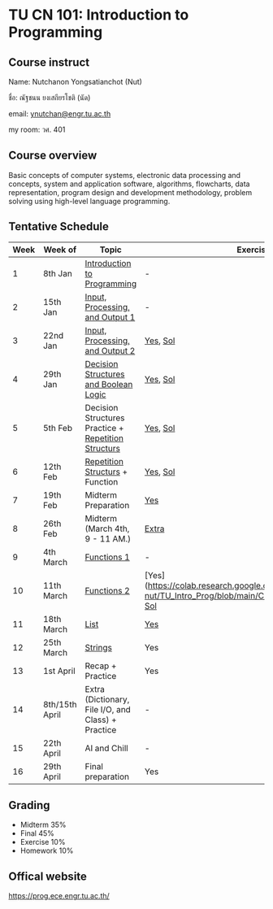 # TU CN 101: Introduction to Programming 

## Course instruct

Name: Nutchanon Yongsatianchot (Nut)

ชื่อ: ณัฐชนน ยงเสถียรโชติ (นัด)

email: ynutchan@engr.tu.ac.th

my room: วศ. 401

## Course overview 
Basic concepts of computer systems, electronic data processing and concepts, system and application software, algorithms, flowcharts, data representation, program design and development methodology, problem solving using high-level language programming. 

## Tentative Schedule
| Week | Week of  |   Topic   | Exercise | Homework |
| ---- | -------- | --------- | -------- | -------- |
|  1   | 8th Jan   | [Introduction to Programming](https://docs.google.com/presentation/d/1XvCoo9jS1WmAQPzL7H-9T-ZJxJoy30GwlczNOu6JbOU/edit?usp=sharing)     | - | - |
|  2   | 15th Jan  | [Input, Processing, and Output 1](https://colab.research.google.com/github/yongsa-nut/TU_Intro_Prog/blob/main/Chapter_2_Input_Processing_and_Output.ipynb) | - | - | 
|  3   | 22nd Jan  | [Input, Processing, and Output 2](https://colab.research.google.com/github/yongsa-nut/TU_Intro_Prog/blob/main/Chapter_2_Input_Processing_and_Output.ipynb) | [Yes](https://colab.research.google.com/github/yongsa-nut/TU_Intro_Prog/blob/main/Chapter_2_Exercise.ipynb), [Sol](https://github.com/yongsa-nut/TU_Intro_Prog/blob/main/Chapter_2_Exercise_Solution.ipynb) | - |
|  4   | 29th Jan  | [Decision Structures and Boolean Logic](https://colab.research.google.com/github/yongsa-nut/TU_Intro_Prog/blob/main/Chapter_3_Decision_Structures_and_Boolean_Logic.ipynb) | [Yes](https://colab.research.google.com/github/yongsa-nut/TU_Intro_Prog/blob/main/Chapter_3_Exercise.ipynb), [Sol](https://colab.research.google.com/github/yongsa-nut/TU_Intro_Prog/blob/main/Chapter_3_Exercise_sol.ipynb) | [Yes](https://colab.research.google.com/github/yongsa-nut/TU_Intro_Prog/blob/main/Chapter_3_Homework.ipynb) |
|  5   | 5th Feb   | Decision Structures Practice + [Repetition Structurs](https://colab.research.google.com/github/yongsa-nut/TU_Intro_Prog/blob/main/Chapter_4_Repitition_Structures.ipynb)            | [Yes](https://colab.research.google.com/github/yongsa-nut/TU_Intro_Prog/blob/main/Chapter_3_Practice.ipynb), [Sol](https://colab.research.google.com/github/yongsa-nut/TU_Intro_Prog/blob/main/Chapter_3_Practice_Sol.ipynb) | - |
|  6   | 12th Feb  | [Repetition Structurs](https://colab.research.google.com/github/yongsa-nut/TU_Intro_Prog/blob/main/Chapter_4_Repitition_Structures.ipynb) + Function | [Yes](https://colab.research.google.com/github/yongsa-nut/TU_Intro_Prog/blob/main/Chapter_4_Exercise.ipynb), [Sol](https://colab.research.google.com/github/yongsa-nut/TU_Intro_Prog/blob/main/Chapter_4_Exercise_Sol.ipynb) |  [Yes](https://colab.research.google.com/github/yongsa-nut/TU_Intro_Prog/blob/main/Chapter_4_Homework.ipynb)  |
|  7   | 19th Feb  | Midterm Preparation            | [Yes](https://colab.research.google.com/github/yongsa-nut/TU_Intro_Prog/blob/main/Midterm_Practice.ipynb)  | -   |
|  8   | 26th Feb  | Midterm (March 4th, 9 - 11 AM.)     | [Extra](https://colab.research.google.com/github/yongsa-nut/TU_Intro_Prog/blob/main/Mock_Midterm.ipynb)  | -   |
|  9   | 4th March | [Functions 1](https://colab.research.google.com/github/yongsa-nut/TU_Intro_Prog/blob/main/Chapter_5_Function.ipynb)     |  -  | -   |
|  10  | 11th March | [Functions 2](https://colab.research.google.com/github/yongsa-nut/TU_Intro_Prog/blob/main/Chapter_5_Function.ipynb)                 | [Yes] (https://colab.research.google.com/github/yongsa-nut/TU_Intro_Prog/blob/main/Chapter_5_Exercise.ipynb), [Sol](https://colab.research.google.com/github/yongsa-nut/TU_Intro_Prog/blob/main/Chapter_5_Exercise_Sol.ipynb)   | - |
|  11  | 18th March | [List](https://colab.research.google.com/github/yongsa-nut/TU_Intro_Prog/blob/main/Chapter_6_List_and_Tuple.ipynb)  | [Yes](https://colab.research.google.com/github/yongsa-nut/TU_Intro_Prog/blob/main/Chapter_6_Exercise.ipynb) | [Yes](https://colab.research.google.com/github/yongsa-nut/TU_Intro_Prog/blob/main/List_Homework.ipynb) |
|  12  | 25th March | [Strings](https://colab.research.google.com/github/yongsa-nut/TU_Intro_Prog/blob/main/Chapter_7_Strings.ipynb)      | Yes  | Yes   |
|  13  | 1st April  | Recap + Practice     | Yes   | -  |
|  14  | 8th/15th April  | Extra (Dictionary, File I/O, and Class) + Practice  | -   | -   | 
|  15  | 22th April | AI and Chill   | - | -   |
|  16  | 29th April | Final preparation              | Yes   | -   |

## Grading 
* Midterm 35%
* Final   45%
* Exercise 10%
* Homework 10%

## Offical website
https://prog.ece.engr.tu.ac.th/ 

